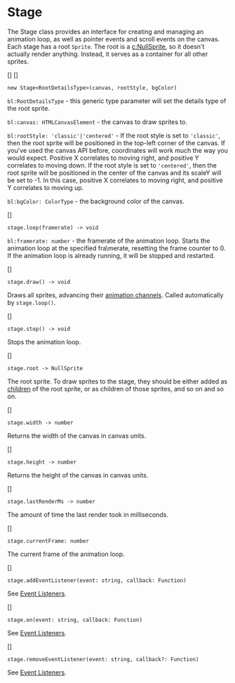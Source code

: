# Stage
The Stage class provides an interface for creating and managing an animation loop, as well as pointer events and scroll events on the canvas. Each stage has a root `Sprite`. The root is a [c:NullSprite](), so it doesn't actually render anything. Instead, it serves as a container for all other sprites.

[]
[]
~~~ts-header
new Stage<RootDetailsType>(canvas, rootStyle, bgColor)
~~~

`bl:RootDetailsType` - this generic type parameter will set the details type of the root sprite.

`bl:canvas: HTMLCanvasElement` - the canvas to draw sprites to.

`bl:rootStyle: 'classic'|'centered'` - If the root style is set to `'classic'`, then the root sprite will be positioned in the top-left corner of the canvas. If you've used the canvas API before, coordinates will work much the way you would expect. Positive X correlates to moving right, and positive Y correlates to moving down. If the root style is set to `'centered'`, then the root sprite will be positioned in the center of the canvas and its scaleY will be set to -1. In this case, positive X correlates to moving right, and positive Y correlates to moving up.

`bl:bgColor: ColorType` - the background color of the canvas.

[]
~~~ts-header
stage.loop(framerate) -> void
~~~

`bl:framerate: number` - the framerate of the animation loop.
Starts the animation loop at the specified fra\merate, resetting the frame counter to 0. If the animation loop is already running, it will be stopped and restarted.

[]
~~~ts-header
stage.draw() -> void
~~~
Draws all sprites, advancing their [animation channels](). Called automatically by `stage.loop()`.

[]
~~~ts-header
stage.stop() -> void
~~~
Stops the animation loop.

[]
~~~ts-header
stage.root -> NullSprite
~~~
The root sprite. To draw sprites to the stage, they should be either added as [children](sprites/parenting) of the root sprite, or as children of those sprites, and so on and so on.

[]
~~~ts-header
stage.width -> number
~~~
Returns the width of the canvas in canvas units.

[]
~~~ts-header
stage.height -> number
~~~
Returns the height of the canvas in canvas units.

[]
~~~ts-header
stage.lastRenderMs -> number
~~~
The amount of time the last render took in milliseconds.

[]
~~~ts-header
stage.currentFrame: number
~~~
The current frame of the animation loop.

[]
~~~ts-header
stage.addEventListener(event: string, callback: Function)
~~~
See [Event Listeners](stage/event-listeners).

[]
~~~ts-header
stage.on(event: string, callback: Function)
~~~
See [Event Listeners](stage/event-listeners).

[]
~~~ts-header
stage.removeEventListener(event: string, callback?: Function)
~~~
See [Event Listeners](stage/event-listeners).

